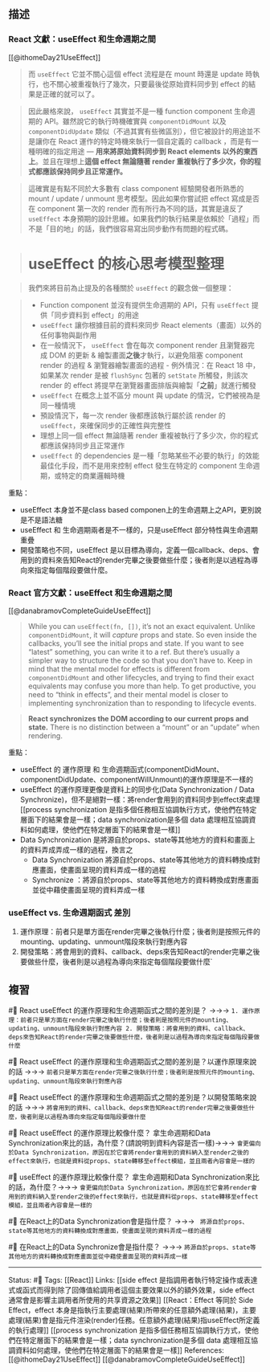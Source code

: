 ## 描述

### React 文獻：useEffect 和生命週期之間
[[@ithomeDay21UseEffect]]

> 而 `useEffect` 它並不關心這個 effect 流程是在 mount 時還是 update 時執行，也不關心被重複執行了幾次，只要最後從原始資料同步到 effect 的結果是正確的就可以了。

> 因此嚴格來說， `useEffect` 其實並不是一種 function component 生命週期的 API。雖然說它的執行時機確實與 `componentDidMount` 以及 `componentDidUpdate` 類似（不過其實有些微區別），但它被設計的用途並不是讓你在 React 運作的特定時機來執行一個自定義的 callback ，而是有一種明確的指定用途 — **用來將原始資料同步到 React elements 以外的東西上**。並且在理想上**這個 effect 無論隨著 render 重複執行了多少次，你的程式都應該保持同步且正常運作。**

> 這確實是有點不同於大多數有 class component 經驗開發者所熟悉的 mount / update / unmount 思考模型。因此如果你嘗試把 effect 寫成是否在 component 第一次的 render 而有所行為不同的話，其實是違反了 `useEffect` 本身預期的設計思維。如果我們的執行結果是依賴於「過程」而不是「目的地」的話，我們很容易寫出同步動作有問題的程式碼。


> # **useEffect 的核心思考模型整理**

> 我們來將目前為止提及的各種關於 `useEffect` 的觀念做一個整理：

> -   Function component 並沒有提供生命週期的 API，只有 `useEffect` 提供「同步資料到 effect」的用途
> -   `useEffect` 讓你根據目前的資料來同步 React elements（畫面）以外的任何事物與副作用
>-   在一般情況下， `useEffect` 會在每次 component render 且瀏覽器完成 DOM 的更新 & 繪製畫面**之後**才執行，以避免阻塞 component render 的過程 & 瀏覽器繪製畫面的過程
    -   例外情況：在 React 18 中，如果某次 render 是被 `flushSync` 包著的 `setState` 所觸發，則該次 render 的 effect 將提早在瀏覽器畫面排版與繪製「**之前**」就進行觸發
> -   `useEffect` 在概念上並不區分 mount 與 update 的情況，它們被視為是同一種情境
> -   預設情況下，每一次 render 後都應該執行屬於該 render 的 `useEffect`，來確保同步的正確性與完整性
> -   理想上同一個 effect 無論隨著 render 重複被執行了多少次，你的程式都應該保持同步且正常運作
> -   `useEffect` 的 dependencies 是一種「忽略某些不必要的執行」的效能最佳化手段，而不是用來控制 effect 發生在特定的 component 生命週期，或特定的商業邏輯時機



重點：
- useEffect 本身並不是class based componen上的生命週期上之API，更別說是不是語法糖
- useEffect 和 生命週期兩者是不一樣的，只是useEffect 部分特性與生命週期重疊
- 開發策略也不同，useEffect 是以目標為導向，定義一個callback、deps、會用到的資料來告知React的render完畢之後要做些什麼；後者則是以過程為導向來指定每個階段要做什麼。


### React 官方文獻：useEffect 和生命週期之間

[[@danabramovCompleteGuideUseEffect]]
> While you can `useEffect(fn, [])`, it’s not an exact equivalent. Unlike `componentDidMount`, it will _capture_ props and state. So even inside the callbacks, you’ll see the initial props and state. If you want to see “latest” something, you can write it to a ref. But there’s usually a simpler way to structure the code so that you don’t have to. Keep in mind that the mental model for effects is different from `componentDidMount` and other lifecycles, and trying to find their exact equivalents may confuse you more than help. To get productive, you need to “think in effects”, and their mental model is closer to implementing synchronization than to responding to lifecycle events.


> **React synchronizes the DOM according to our current props and state.** There is no distinction between a “mount” or an “update” when rendering.


重點：
- useEffect 的 運作原理 和 生命週期函式(componentDidMount、componentDidUpdate、componentWillUnmount)的運作原理是不一樣的
- useEffect 的運作原理更像是資料上的同步化(Data Synchronization / Data Synchronize)，但不是絕對一樣：將render會用到的資料同步到effect來處理
[[process synchronization 是指多個任務相互協調執行方式，使他們在特定層面下的結果會是一樣；data synchronization是多個 data 處理相互協調資料如何處理，使他們在特定層面下的結果會是一樣]]
- Data Synchronization 是將源自於props、state等其他地方的資料和畫面上的資料弄成弄成一樣的過程，換言之
	- Data Synchronization 將源自於props、state等其他地方的資料轉換成對應畫面，使畫面呈現的資料弄成一樣的過程
	- Synchronize ：將源自於props、state等其他地方的資料轉換成對應畫面並從中藉使畫面呈現的資料弄成一樣


### useEffect vs. 生命週期函式 差別

1. 運作原理：前者只是單方面在render完畢之後執行什麼；後者則是按照元件的mounting、updating、unmount階段來執行對應內容
2. 開發策略：將會用到的資料、callback、deps來告知React的render完畢之後要做些什麼，後者則是以過程為導向來指定每個階段要做什麼`


## 複習

#🧠 React useEffect 的運作原理和生命週期函式之間的差別是？ ->->-> `1. 運作原理：前者只是單方面在render完畢之後執行什麼；後者則是按照元件的mounting、updating、unmount階段來執行對應內容 2. 開發策略：將會用到的資料、callback、deps來告知React的render完畢之後要做些什麼，後者則是以過程為導向來指定每個階段要做什麼`
<!--SR:!2022-11-12,3,250-->


#🧠 React useEffect 的運作原理和生命週期函式之間的差別是？以運作原理來說的話 ->->-> `前者只是單方面在render完畢之後執行什麼；後者則是按照元件的mounting、updating、unmount階段來執行對應內容`
<!--SR:!2022-11-12,3,250-->

#🧠 React useEffect 的運作原理和生命週期函式之間的差別是？以開發策略來說的話 ->->-> `將會用到的資料、callback、deps來告知React的render完畢之後要做些什麼，後者則是以過程為導向來指定每個階段要做什麼`

#🧠 React useEffect 的運作原理比較像什麼？ 拿生命週期和Data Synchronization來比的話，為什麼？(請說明到資料內容是否一樣)->->-> `會更偏向於Data Synchronization，原因在於它會將render會用到的資料納入至render之後的effect來執行，也就是資料從props、state轉移至effect模組，並且兩者內容會是一樣的`
<!--SR:!2022-11-12,3,250-->

#🧠 useEffect 的運作原理比較像什麼？ 拿生命週期和Data Synchronization來比的話，為什麼？->->-> `會更偏向於Data Synchronization，原因在於它會將render會用到的資料納入至render之後的effect來執行，也就是資料從props、state轉移至effect模組，並且兩者內容會是一樣的`
<!--SR:!2022-11-12,3,250-->


#🧠 在React上的Data Synchronization會是指什麼？ ->->-> ` 將源自於props、state等其他地方的資料轉換成對應畫面，使畫面呈現的資料弄成一樣的過程`

#🧠 在React上的Data Synchronize會是指什麼？ ->->-> `將源自於props、state等其他地方的資料轉換成對應畫面並從中藉使畫面呈現的資料弄成一樣`
<!--SR:!2022-11-12,3,250-->



---
Status: #🌱 
Tags:
[[React]]
Links:
[[side effect 是指調用者執行特定操作或表達式或函式而得到除了回傳值給調用者這個主要效果以外的額外效果，side effect 通常會是影響主調用者所使用的共享資源之效果]]
[[React：Effect 等同於 Side Effect，effect 本身是指執行主要處理(結果)所帶來的任意額外處理(結果)，主要處理(結果)會是指元件渲染(render)任務。任意額外處理(結果)指useEffect所定義的執行處理]]
[[process synchronization 是指多個任務相互協調執行方式，使他們在特定層面下的結果會是一樣；data synchronization是多個 data 處理相互協調資料如何處理，使他們在特定層面下的結果會是一樣]]
References:
[[@ithomeDay21UseEffect]]
[[@danabramovCompleteGuideUseEffect]]